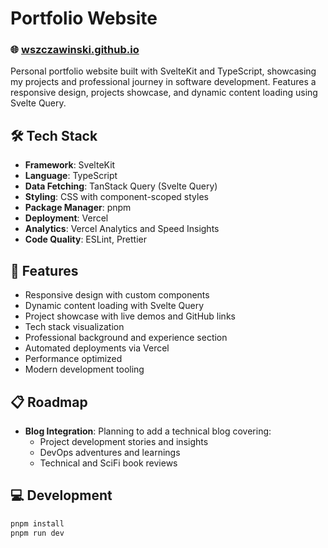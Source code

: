 # Portfolio Website

### 🌐 [wszczawinski.github.io](https://wszczawinski.github.io)

Personal portfolio website built with SvelteKit and TypeScript, showcasing my projects and professional journey in
software development. Features a responsive design, projects showcase, and dynamic content loading using Svelte Query.

## 🛠️ Tech Stack

- **Framework**: SvelteKit
- **Language**: TypeScript
- **Data Fetching**: TanStack Query (Svelte Query)
- **Styling**: CSS with component-scoped styles
- **Package Manager**: pnpm
- **Deployment**: Vercel
- **Analytics**: Vercel Analytics and Speed Insights
- **Code Quality**: ESLint, Prettier

## 🚀 Features

- Responsive design with custom components
- Dynamic content loading with Svelte Query
- Project showcase with live demos and GitHub links
- Tech stack visualization
- Professional background and experience section
- Automated deployments via Vercel
- Performance optimized
- Modern development tooling

## 📋 Roadmap

- **Blog Integration**: Planning to add a technical blog covering:
    - Project development stories and insights
    - DevOps adventures and learnings
    - Technical and SciFi book reviews

## 💻 Development

```bash
pnpm install
pnpm run dev
```
